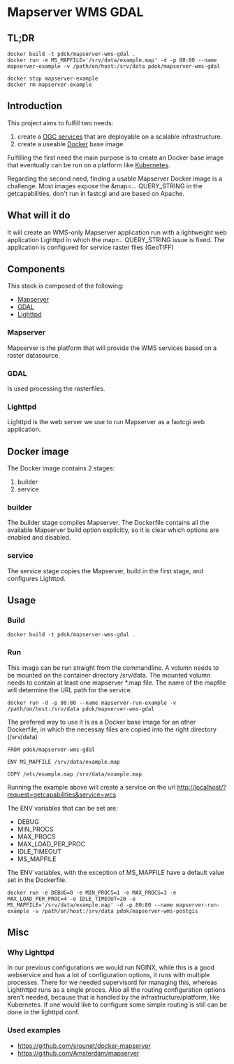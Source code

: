 # Mapserver WMS GDAL

## TL;DR

```docker
docker build -t pdok/mapserver-wms-gdal .
docker run -e MS_MAPFILE='/srv/data/example.map' -d -p 80:80 --name mapserver-example -v /path/on/host:/srv/data pdok/mapserver-wms-gdal

docker stop mapserver-example
docker rm mapserver-example
```

## Introduction

This project aims to fulfill two needs:

1. create a [OGC services](http://www.opengeospatial.org/standards) that are deployable on a scalable infrastructure.
2. create a useable [Docker](https://www.docker.com) base image.

Fulfilling the first need the main purpose is to create an Docker base image that eventually can be run on a platform like [Kubernetes](https://kubernetes.io/).

Regarding the second need, finding a usable Mapserver Docker image is a challenge. Most images expose the &map=... QUERY_STRING in the getcapabilities, don't run in fastcgi and are based on Apache.

## What will it do

It will create an WMS-only Mapserver application run with a lightweight web application Lighttpd in which the map=.. QUERY_STRING issue is fixed. The application is configured for service raster files (GeoTIFF)

## Components

This stack is composed of the following:

* [Mapserver](http://mapserver.org/)
* [GDAL](http://www.gdal.org/)
* [Lighttpd](https://www.lighttpd.net/)

### Mapserver

Mapserver is the platform that will provide the WMS services based on a raster datasource.

### GDAL

Is used processing the rasterfiles.

### Lighttpd

Lighttpd is the web server we use to run Mapserver as a fastcgi web application.

## Docker image

The Docker image contains 2 stages:

1. builder
2. service

### builder

The builder stage compiles Mapserver. The Dockerfile contains all the available Mapserver build option explicitly, so it is clear which options are enabled and disabled.

### service

The service stage copies the Mapserver, build in the first stage, and configures Lighttpd.

## Usage

### Build

```docker
docker build -t pdok/mapserver-wms-gdal .
```

### Run

This image can be run straight from the commandline. A volumn needs to be mounted on the container directory /srv/data. The mounted volumn needs to contain at least one mapserver *.map file. The name of the mapfile will determine the URL path for the service.

```docker
docker run -d -p 80:80 --name mapserver-run-example -v /path/on/host:/srv/data pdok/mapserver-wms-gdal
```

The prefered way to use it is as a Docker base image for an other Dockerfile, in which the necessay files are copied into the right directory (/srv/data)

```docker
FROM pdok/mapserver-wms-gdal

ENV MS_MAPFILE /srv/data/example.map

COPY /etc/example.map /srv/data/example.map
```

Running the example above will create a service on the url <http://localhost/?request=getcapabilities&service=wcs>

The ENV variables that can be set are:

* DEBUG
* MIN_PROCS
* MAX_PROCS
* MAX_LOAD_PER_PROC
* IDLE_TIMEOUT
* MS_MAPFILE

The ENV variables, with the exception of MS_MAPFILE have a default value set in the Dockerfile.

```docker
docker run -e DEBUG=0 -e MIN_PROCS=1 -e MAX_PROCS=3 -e MAX_LOAD_PER_PROC=4 -e IDLE_TIMEOUT=20 -e MS_MAPFILE='/srv/data/example.map' -d -p 80:80 --name mapserver-run-example -v /path/on/host:/srv/data pdok/mapserver-wms-postgis
```

## Misc

### Why Lighttpd

In our previous configurations we would run NGINX, while this is a good webservice and has a lot of configuration options, it runs with multiple processes. There for we needed supervisord for managing this, whereas Lighthttpd runs as a single proces. Also all the routing configuration options aren't needed, because that is handled by the infrastructure/platform, like Kubernetes. If one would like to configure some simple routing is still can be done in the lighttpd.conf.

### Used examples

* https://github.com/srounet/docker-mapserver
* https://github.com/Amsterdam/mapserver
